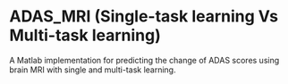 # ADAS_MRI (Single-task learning Vs Multi-task learning)
A Matlab implementation for predicting the change of ADAS scores using brain MRI with single and multi-task learning. 
